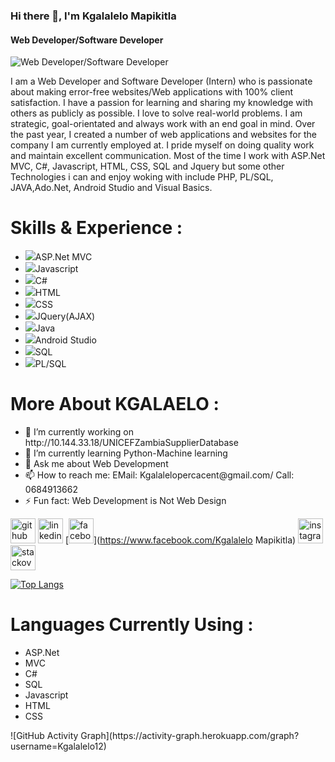 ### Hi there 👋, I'm Kgalalelo Mapikitla
#### Web Developer/Software Developer
![Web Developer/Software Developer](https://scontent-iad3-1.xx.fbcdn.net/v/t39.30808-6/306827586_145893834803489_4416834712733065191_n.jpg?_nc_cat=100&ccb=1-7&_nc_sid=730e14&_nc_ohc=aW-qkMZueTsAX_G54Gq&_nc_ht=scontent-iad3-1.xx&oh=00_AT_uA0bhi6TfH2hMv0ErqiiKWwctYCBwQFjKyDXOqZ9jrA&oe=6327099B)

I am a Web Developer and Software Developer (Intern)  who is passionate about making error-free websites/Web applications with 100% client satisfaction.  I have a passion for learning and sharing my knowledge with others as publicly as possible.  I love to solve real-world problems.  I am strategic, goal-orientated and always work with an end goal in mind.  Over the past year,  I created a number of web applications and websites for the company I am currently employed at.  I pride myself on doing quality work and maintain excellent communication.  Most of the time I work with ASP.Net MVC, C#, Javascript, HTML, CSS, SQL and Jquery but some other Technologies i can and enjoy woking with include PHP, PL/SQL, JAVA,Ado.Net,  Android Studio and Visual Basics.

# Skills & Experience :
<ul>
 <li> <img src="image.jpg">ASP.Net MVC </li>
 <li><img src="image.jpg">Javascript </li>
 <li><img src="image.jpg">C# </li>
 <li><img src="image.jpg">HTML </li>
 <li><img src="image.jpg">CSS </li>
 <li><img src="image.jpg">JQuery(AJAX) </li>
 <li><img src="image.jpg">Java </li>
 <li><img src="image.jpg">Android Studio </li>
 <li><img src="image.jpg">SQL </li>
 <li><img src="image.jpg">PL/SQL</li>
 </ul>
 
# More About KGALAELO :
<ul>
<li>🔭 I’m currently working on http://10.144.33.18/UNICEFZambiaSupplierDatabase </li>
<li>🌱 I’m currently learning Python-Machine learning </li>
<li> 💬 Ask me about Web Development  </li>
<li>📫 How to reach me: EMail: Kgalalelopercacent@gmail.com/ Call: 0684913662 </li>
<li> ⚡ Fun fact: Web Development is Not Web Design </li>
</ul>

[<img src='https://cdn.jsdelivr.net/npm/simple-icons@3.0.1/icons/github.svg' alt='github' height='40'>](https://github.com/Kgalalelo12)  [<img src='https://cdn.jsdelivr.net/npm/simple-icons@3.0.1/icons/linkedin.svg' alt='linkedin' height='40'>](https://www.linkedin.com/in/www.linkedin.com/in/kgalalelo-mapikitla-745246250/)  [<img src='https://cdn.jsdelivr.net/npm/simple-icons@3.0.1/icons/facebook.svg' alt='facebook' height='40'>](https://www.facebook.com/Kgalalelo Mapikitla)  [<img src='https://cdn.jsdelivr.net/npm/simple-icons@3.0.1/icons/instagram.svg' alt='instagram' height='40'>](https://www.instagram.com/Kgalalelo_Ahmar_Makhathini/)  [<img src='https://cdn.jsdelivr.net/npm/simple-icons@3.0.1/icons/stackoverflow.svg' alt='stackoverflow' height='40'>](https://stackoverflow.com/users/kgalalelomapikitla@gmail.com)  

[![Top Langs](https://github-readme-stats.vercel.app/api/top-langs/?username=Kgalalelo12)](https://github.com/anuraghazra/github-readme-stats)
# Languages Currently Using :
<ul>
<li>ASP.Net </li>
<li>MVC </li>
<li> C#  </li>
<li>SQL </li>
<li> Javascript </li>
 <li> HTML </li>
 <li> CSS </li>
</ul>
![GitHub Activity Graph](https://activity-graph.herokuapp.com/graph?username=Kgalalelo12)  

